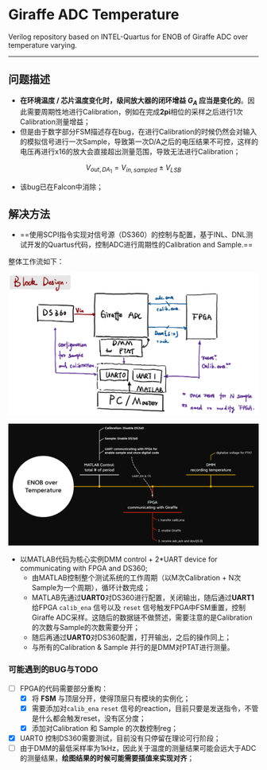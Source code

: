 # Giraffe ADC Temperature

Verilog repository based on INTEL-Quartus for ENOB of Giraffe ADC over temperature varying.

---

## 问题描述


- **在环境温度 / 芯片温度变化时，级间放大器的闭环增益 $G_{A}$ 应当是变化的**。因此需要周期性地进行Calibration，例如在完成**2pi**相位的采样之后进行1次Calibration测量增益；
- 但是由于数字部分FSM描述存在bug，在进行Calibration的时候仍然会对输入的模拟信号进行一次Sample，导致第一次D/A之后的电压结果不可控，这样的电压再进行x16的放大会直接超出测量范围，导致无法进行Calibration；

$$V_{out,DA_{1}} = V_{in,sampled} ~ \pm ~  V_{LSB}$$
- 该bug已在Falcon中消除；

## 解决方法

- ==使用SCPI指令实现对信号源（DS360）的控制与配置，基于INL、DNL测试开发的Quartus代码，控制ADC进行周期性的Calibration and Sample.==

整体工作流如下：

![](./img/Pasted-image-20230606214843.png)

![](./img/Pasted-image-20230606221614.png)

- 以MATLAB代码为核心实例DMM control + 2\*UART device for communicating with FPGA and DS360;
	- 由MATLAB控制整个测试系统的工作周期（以M次Calibration + N次Sample为一个周期），循环计数完成；
	- MATLAB先通过**UART0**对DS360进行配置，关闭输出，随后通过**UART1**给FPGA `calib_ena` 信号以及 `reset` 信号触发FPGA中FSM重置，控制Giraffe ADC采样。这随后的数据链不做赘述，需要注意的是Calibration的次数与Sample的次数需要分开；
	- 随后再通过**UART0**对DS360配置，打开输出，之后的操作同上；
	- 与所有的Calibration & Sample 并行的是DMM对PTAT进行测量。


### 可能遇到的BUG与TODO
- [ ] FPGA的代码需要部分重构：
    - [x] 将 **FSM** 与顶层分开，使得顶层只有模块的实例化；
	- [x] 需要添加对`calib_ena`  `reset` 信号的reaction，目前只要是发送指令，不管是什么都会触发reset，没有区分度；
	- [x] 添加对Calibration 和 Sample 的次数控制reg；
- [x] UART0 控制DS360需要测试，目前没有只停留在理论可行阶段；
- [ ] 由于DMM的最低采样率为1kHz，因此关于温度的测量结果可能会远大于ADC的测量结果，**绘图结果的时候可能需要插值来实现对齐**；
